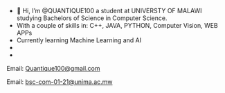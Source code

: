 - 👋 Hi, I’m @QUANTIQUE100 a student at UNIVERSTY OF MALAWI studying Bachelors of Science in Computer Science.
- With a couple of skills in: C++, JAVA, PYTHON, Computer Vision, WEB APPs
- Currently learning Machine Learning and AI
- 
- 
Email: Quantique100@gmail.com

Email: bsc-com-01-21@unima.ac.mw
